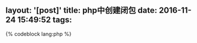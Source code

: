 layout: '[post]'
title: php中创建闭包
date: 2016-11-24 15:49:52
tags:
---
{% codeblock lang:php %}
<?php
function createClosure(){
    $i = 1;
    return function() use ($i){
        echo ++$i;
    };
};
$closure = createClosure();
$closure(); //echo 2
{% endcodeblock %}